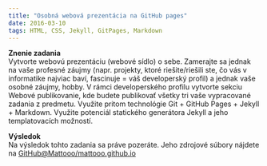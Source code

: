 ```yaml
---
title: "Osobná webová prezentácia na GitHub pages"
date: 2016-03-10
tags: HTML, CSS, Jekyll, GitPages, Markdown
---
```

**Znenie zadania**<br>
Vytvorte webovú prezentáciu (webové sídlo) o sebe. Zamerajte sa jednak na vaše profesné záujmy (napr. projekty, ktoré riešite/riešili ste, čo vás v informatike najviac baví, fascinuje = váš developerský profil) a jednak vaše osobné záujmy, hobby.
V rámci developerského profilu vytvorte sekciu Webové publikovanie, kde budete publikovať všetky tri vaše vypracované zadania z predmetu.
Využite pritom technológie Git + GitHub Pages + Jekyll + Markdown. Využite potenciál statického generátora Jekyll a jeho templatovacích možností.

**Výsledok**<br>
Na výsledok tohto zadania sa práve pozeráte. Jeho zdrojové súbory nájdete na [GitHub@Mattooo/mattooo.github.io]({{site.data.myProfile.contacts.git.web}}/Mattooo.github.io)